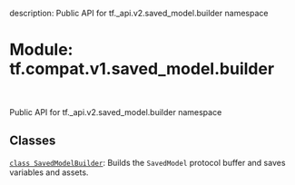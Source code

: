 description: Public API for tf._api.v2.saved_model.builder namespace

<div itemscope itemtype="http://developers.google.com/ReferenceObject">
<meta itemprop="name" content="tf.compat.v1.saved_model.builder" />
<meta itemprop="path" content="Stable" />
</div>

# Module: tf.compat.v1.saved_model.builder

<!-- Insert buttons and diff -->

<table class="tfo-notebook-buttons tfo-api nocontent" align="left">

</table>



Public API for tf._api.v2.saved_model.builder namespace



## Classes

[`class SavedModelBuilder`](../../../../tf/compat/v1/saved_model/Builder.md): Builds the `SavedModel` protocol buffer and saves variables and assets.

